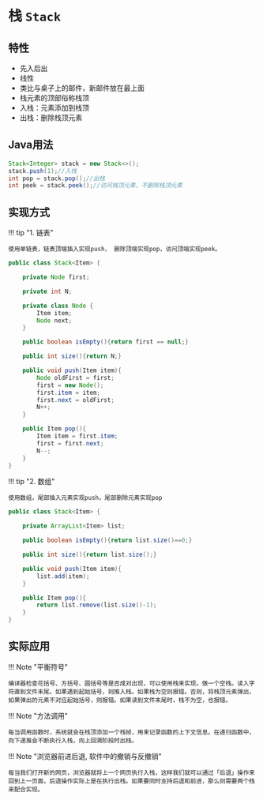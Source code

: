 # 栈 `Stack`

## 特性
- 先入后出
- 线性
- 类比与桌子上的邮件，新邮件放在最上面
- 栈元素的顶部俗称栈顶
- 入栈：元素添加到栈顶
- 出栈：删除栈顶元素

## Java用法
```java
Stack<Integer> stack = new Stack<>();
stack.push(1);//入栈
int pop = stack.pop();//出栈
int peek = stack.peek();//访问栈顶元素，不删除栈顶元素
```

## 实现方式

!!! tip "1. 链表"

    使用单链表，链表顶端插入实现push， 删除顶端实现pop，访问顶端实现peek。

```java
public class Stack<Item> {

    private Node first;

    private int N;

    private class Node {
        Item item;
        Node next;
    }

    public boolean isEmpty(){return first == null;}

    public int size(){return N;}

    public void push(Item item){
        Node oldFirst = first;
        first = new Node();
        first.item = item;
        first.next = oldFirst;
        N++;
    }

    public Item pop(){
        Item item = first.item;
        first = first.next;
        N--;
    }
}

```

!!! tip "2. 数组"

    使用数组，尾部插入元素实现push，尾部删除元素实现pop

```java
public class Stack<Item> {

    private ArrayList<Item> list;

    public boolean isEmpty(){return list.size()==0;}

    public int size(){return list.size();}

    public void push(Item item){
        list.add(item);
    }

    public Item pop(){
        return list.remove(list.size()-1);
    }
}

```

## 实际应用

!!! Note "平衡符号"

    编译器检查花括号、方括号、圆括号等是否成对出现，可以使用栈来实现。做一个空栈。读入字符直到文件末尾。如果遇到起始括号，则推入栈。如果栈为空则报错。否则，将栈顶元素弹出，如果弹出的元素不对应起始括号，则报错。如果读到文件末尾时，栈不为空，也报错。

!!! Note "方法调用"

    每当调用函数时，系统就会在栈顶添加一个栈帧，用来记录函数的上下文信息。在递归函数中，向下递推会不断执行入栈，向上回溯阶段时出栈。

!!! Note "浏览器前进后退, 软件中的撤销与反撤销"

    每当我们打开新的网页，浏览器就将上一个网页执行入栈，这样我们就可以通过「后退」操作来回到上一页面，后退操作实际上是在执行出栈。如果要同时支持后退和前进，那么则需要两个栈来配合实现。

    